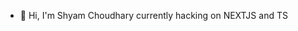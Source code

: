 - 👋 Hi, I'm Shyam Choudhary currently hacking on NEXTJS and TS


<!---
s7hyam/s7hyam is a ✨ special ✨ repository because its `README.md` (this file) appears on your GitHub profile.
You can click the Preview link to take a look at your changes.
--->
